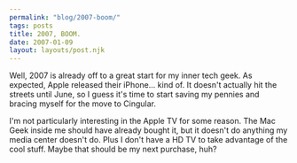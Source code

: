 ```yaml
---
permalink: "blog/2007-boom/"
tags: posts
title: 2007, BOOM.
date: 2007-01-09
layout: layouts/post.njk
---
```


Well, 2007 is already off to a great start for my inner tech geek. As expected, Apple released their iPhone... kind of. It doesn't actually hit the streets until June, so I guess it's time to start saving my pennies and bracing myself for the move to Cingular. 

I'm not particularly interesting in the Apple TV for some reason. The Mac Geek inside me should have already bought it, but it doesn't do anything my media center doesn't do. Plus I don't have a HD TV to take advantage of the cool stuff. Maybe that should be my next purchase, huh?